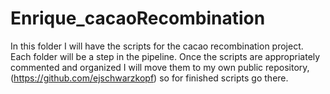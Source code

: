 # Enrique_cacaoRecombination

In this folder I will have the scripts for the cacao recombination project. Each folder will be a step in the pipeline. Once the scripts are appropriately commented and organized I will move them to my own public repository, (https://github.com/ejschwarzkopf) so for finished scripts go there.
